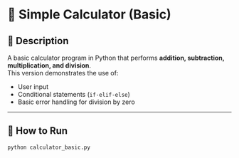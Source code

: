 # 🧮 Simple Calculator (Basic)

## 🔹 Description
A basic calculator program in Python that performs **addition, subtraction, multiplication, and division**.  
This version demonstrates the use of:
- User input
- Conditional statements (`if-elif-else`)
- Basic error handling for division by zero

---

## 🔹 How to Run
```bash
python calculator_basic.py
